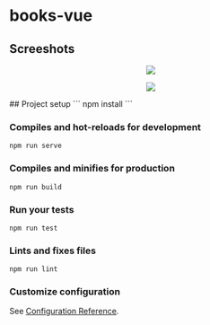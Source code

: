 # books-vue

## Screeshots
<p align="center">
<a href="https://user-images.githubusercontent.com/10488959/51783527-d348f000-2100-11e9-8470-608c9ddd7c75.png">
  <img src="https://user-images.githubusercontent.com/10488959/51783527-d348f000-2100-11e9-8470-608c9ddd7c75.png"></img></a>
</p>

<p align="center">
<a href="#">
  <img src="https://user-images.githubusercontent.com/10488959/51783239-bca09a00-20fc-11e9-9645-669d6dbdca57.jpg"></img></a>
</p>
## Project setup
```
npm install
```

### Compiles and hot-reloads for development
```
npm run serve
```

### Compiles and minifies for production
```
npm run build
```

### Run your tests
```
npm run test
```

### Lints and fixes files
```
npm run lint
```

### Customize configuration
See [Configuration Reference](https://cli.vuejs.org/config/).
